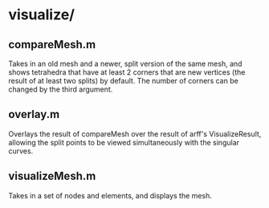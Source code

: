 # visualize/

## compareMesh.m

Takes in an old mesh and a newer, split version of the same mesh, and shows tetrahedra that have at least 2 corners that are new vertices (the result of at least two splits) by default. The number of corners can be changed by the third argument.

## overlay.m

Overlays the result of compareMesh over the result of arff's VisualizeResult, allowing the split points to be viewed simultaneously with the singular curves.

## visualizeMesh.m

Takes in a set of nodes and elements, and displays the mesh.
